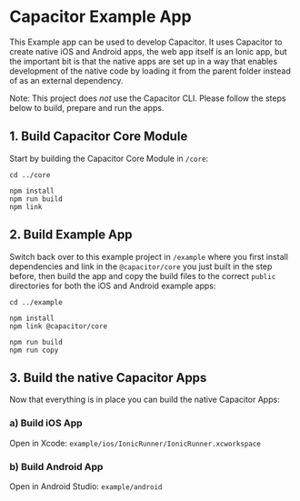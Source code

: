 # Capacitor Example App

This Example app can be used to develop Capacitor. It uses Capacitor to create native iOS and Android apps, the web app itself is an Ionic app, but the important bit is that the native apps are set up in a way that enables development of the native code by loading it from the parent folder instead of as an external dependency.

Note: This project does _not_ use the Capacitor CLI. Please follow the steps below to build, prepare and run the apps.

## 1. Build Capacitor Core Module

Start by building the Capacitor Core Module in `/core`:

```
cd ../core

npm install
npm run build
npm link
```

## 2. Build Example App

Switch back over to this example project in `/example` where you first install dependencies and link in the `@capacitor/core` you just built in the step before, then build the app and copy the build files to the correct `public` directories for both the iOS and Android example apps:

```
cd ../example

npm install
npm link @capacitor/core

npm run build
npm run copy
```

## 3. Build the native Capacitor Apps

Now that everything is in place you can build the native Capacitor Apps:

### a) Build iOS App

Open in Xcode: `example/ios/IonicRunner/IonicRunner.xcworkspace`

### b) Build Android App

Open in Android Studio: `example/android`
